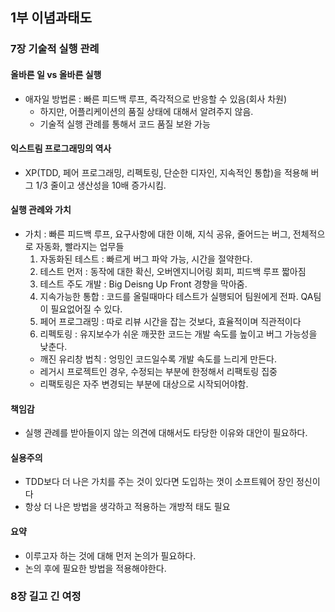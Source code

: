 
## 1부 이념과태도
  
### 7장 기술적 실행 관례

#### 올바른 일 vs 올바른 실행
- 애자일 방법론 : 빠른 피드백 루프, 즉각적으로 반응할 수 있음(회사 차원)
  - 하지만, 어플리케이션의 품질 상태에 대해서 알려주지 않음.
  - 기술적 실행 관례를 통해서 코드 품질 보완 가능 

#### 익스트림 프로그래밍의 역사
- XP(TDD, 페어 프로그래밍, 리펙토링, 단순한 디자인, 지속적인 통합)을 적용해 버그 1/3 줄이고 생산성을 10배 증가시킴. 

#### 실행 관례와 가치
- 가치 : 빠른 피드백 루프, 요구사항에 대한 이해, 지식 공유, 줄어드는 버그, 전체적으로 자동화, 빨라지는 업무들
  1. 자동화된 테스트 : 빠르게 버그 파악 가능, 시간을 절약한다.
  2. 테스트 먼저 : 동작에 대한 확신, 오버엔지니어링 회피, 피드백 루프 짧아짐
  3. 테스트 주도 개발 : Big Deisng Up Front 경향을 막아줌. 
  4. 지속가능한 통합 : 코드를 올릴때마다 테스트가 실행되어 팀원에게 전파. QA팀이 필요없어질 수 있다.
  5. 페어 프로그래밍 : 따로 리뷰 시간을 잡는 것보다, 효율적이며 직관적이다
  6. 리펙토링 : 유지보수가 쉬운 깨끗한 코드는 개발 속도를 높이고 버그 가능성을 낮춘다.
  - 깨진 유리창 법칙 : 엉밍인 코드일수록 개발 속도를 느리게 만든다.
  - 레거시 프로젝트인 경우, 수정되는 부분에 한정해서 리팩토링 집중
  - 리팩토링은 자주 변경되는 부분에 대상으로 시작되어야함. 

#### 책임감
- 실행 관례를 받아들이지 않는 의견에 대해서도 타당한 이유와 대안이 필요하다.

#### 실용주의
- TDD보다 더 나은 가치를 주는 것이 있다면 도입하는 껏이 소프트웨어 장인 정신이다
- 항상 더 나은 방법을 생각하고 적용하는 개방적 태도 필요

#### 요약
- 이루고자 하는 것에 대해 먼저 논의가 필요하다.
- 논의 후에 필요한 방법을 적용해야한다.

### 8장 길고 긴 여정

